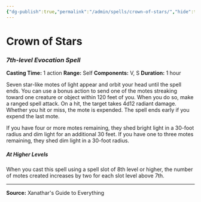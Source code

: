 ```yaml
---
{"dg-publish":true,"permalink":"/admin/spells/crown-of-stars/","hide":true,"updated":"2025-08-05T19:49:54.445+01:00"}
---
```


# Crown of Stars
### *7th-level Evocation Spell*
**Casting Time:** 1 action
**Range:** Self
**Components:** V, S
**Duration:** 1 hour

Seven star-like motes of light appear and orbit your head until the spell ends. You can use a bonus action to send one of the motes streaking toward one creature or object within 120 feet of you. When you do so, make a ranged spell attack. On a hit, the target takes 4d12 radiant damage. Whether you hit or miss, the mote is expended. The spell ends early if you expend the last mote.

If you have four or more motes remaining, they shed bright light in a 30-foot radius and dim light for an additional 30 feet. If you have one to three motes remaining, they shed dim light in a 30-foot radius.

##### At Higher Levels
When you cast this spell using a spell slot of 8th level or higher, the number of motes created increases by two for each slot level above 7th.

---
**Source:** Xanathar's Guide to Everything